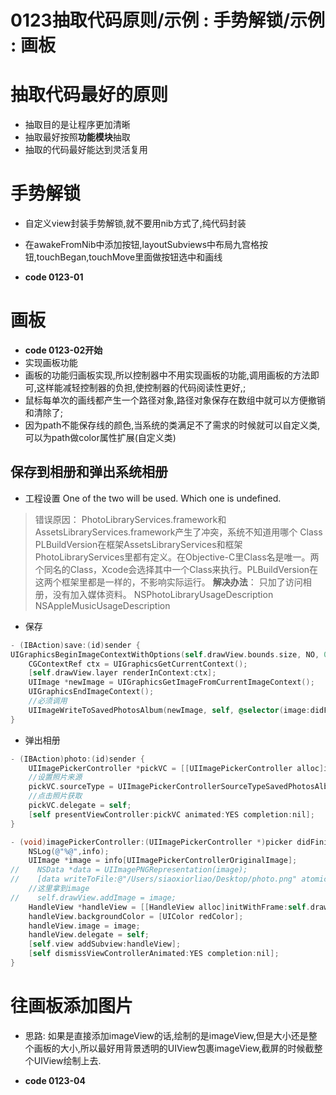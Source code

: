 # 0123抽取代码原则/示例 : 手势解锁/示例 : 画板

# 抽取代码最好的原则
* 抽取目的是让程序更加清晰
* 抽取最好按照**功能模块**抽取
* 抽取的代码最好能达到灵活复用

# 手势解锁
* 自定义view封装手势解锁,就不要用nib方式了,纯代码封装
* 在awakeFromNib中添加按钮,layoutSubviews中布局九宫格按钮,touchBegan,touchMove里面做按钮选中和画线

* **code 0123-01**

# 画板
* **code 0123-02开始**
* 实现画板功能
* 画板的功能归画板实现,所以控制器中不用实现画板的功能,调用画板的方法即可,这样能减轻控制器的负担,使控制器的代码阅读性更好,;
* 鼠标每单次的画线都产生一个路径对象,路径对象保存在数组中就可以方便撤销和清除了;
* 因为path不能保存线的颜色,当系统的类满足不了需求的时候就可以自定义类,可以为path做color属性扩展(自定义类)

## 保存到相册和弹出系统相册

* 工程设置
One of the two will be used. Which one is undefined.
> 错误原因：
PhotoLibraryServices.framework和AssetsLibraryServices.framework产生了冲突，系统不知道用哪个
Class PLBuildVersion在框架AssetsLibraryServices和框架PhotoLibraryServices里都有定义。在Objective-C里Class名是唯一。两个同名的Class，Xcode会选择其中一个Class来执行。PLBuildVersion在这两个框架里都是一样的，不影响实际运行。
**解决办法**：
只加了访问相册，没有加入媒体资料。
NSPhotoLibraryUsageDescription
NSAppleMusicUsageDescription

* 保存

```objectivec
- (IBAction)save:(id)sender {
UIGraphicsBeginImageContextWithOptions(self.drawView.bounds.size, NO, 0);
    CGContextRef ctx = UIGraphicsGetCurrentContext();
    [self.drawView.layer renderInContext:ctx];
    UIImage *newImage = UIGraphicsGetImageFromCurrentImageContext();
    UIGraphicsEndImageContext();
    //必须调用
    UIImageWriteToSavedPhotosAlbum(newImage, self, @selector(image:didFinishSavingWithError: contextInfo:), nil);
}
```
* 弹出相册

```objectivec
- (IBAction)photo:(id)sender {
    UIImagePickerController *pickVC = [[UIImagePickerController alloc]init];
    //设置照片来源
    pickVC.sourceType = UIImagePickerControllerSourceTypeSavedPhotosAlbum;
    //点击照片获取
    pickVC.delegate = self;
    [self presentViewController:pickVC animated:YES completion:nil];
}

- (void)imagePickerController:(UIImagePickerController *)picker didFinishPickingMediaWithInfo:(NSDictionary<NSString *,id> *)info{
    NSLog(@"%@",info);
    UIImage *image = info[UIImagePickerControllerOriginalImage];
//    NSData *data = UIImagePNGRepresentation(image);
//    [data writeToFile:@"/Users/siaoxiorliao/Desktop/photo.png" atomically:YES];
    //这里拿到image
//    self.drawView.addImage = image;
    HandleView *handleView = [[HandleView alloc]initWithFrame:self.drawView.bounds];
    handleView.backgroundColor = [UIColor redColor];
    handleView.image = image;
    handleView.delegate = self;
    [self.view addSubview:handleView];
    [self dismissViewControllerAnimated:YES completion:nil];
}
```

# 往画板添加图片
* 思路:  如果是直接添加imageView的话,绘制的是imageView,但是大小还是整个画板的大小,所以最好用背景透明的UIView包裹imageView,截屏的时候截整个UIView绘制上去.

* **code 0123-04**
